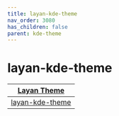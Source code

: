 ```yaml
---
title: layan-kde-theme
nav_order: 3080
has_children: false
parent: kde-theme
---
```



# layan-kde-theme

| [Layan Theme](https://samwhelp.github.io/note-about-theme/read/desktop-theme/themes/layan-theme.html) |
| --- |
| [layan-kde-theme](https://github.com/vinceliuice/Layan-kde) |
